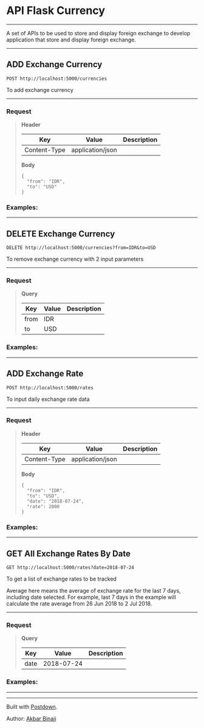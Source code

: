 # API Flask Currency

----------------

A set of APIs to be used to store and display foreign exchange to develop application that store and display foreign exchange.

----------------

## ADD Exchange Currency

```
POST http://localhost:5000/currencies
```

To add exchange currency


----------------

### Request

> 
> **Header**
> 
> |Key|Value|Description|
> |---|---|---|
> |Content-Type|application/json||
> 
> **Body**
> 
> ```
> {
> 	"from": "IDR",
> 	"to": "USD"
> }
> ```
> 

### Examples:

> 

----------------

## DELETE Exchange Currency

```
DELETE http://localhost:5000/currencies?from=IDR&to=USD
```

To remove exchange currency with 2 input parameters 

----------------

### Request

> 
> **Query**
> 
> |Key|Value|Description|
> |---|---|---|
> |from|IDR||
> |to|USD||
> 

### Examples:

> 

----------------

## ADD Exchange Rate

```
POST http://localhost:5000/rates
```

To input daily exchange rate data


----------------

### Request

> 
> **Header**
> 
> |Key|Value|Description|
> |---|---|---|
> |Content-Type|application/json||
> 
> **Body**
> 
> ```
> {
> 	"from": "IDR",
> 	"to": "USD",
> 	"date": "2018-07-24",
> 	"rate": 2000
> }
> ```
> 

### Examples:

> 

----------------

## GET All Exchange Rates By Date

```
GET http://localhost:5000/rates?date=2018-07-24
```

To get a list of exchange rates to be tracked

Average here means the average of exchange rate for the last 7 days, including date selected. For example, last 7 days in the example will
calculate the rate average from 26 Jun 2018 to 2 Jul 2018.



----------------

### Request

> 
> **Query**
> 
> |Key|Value|Description|
> |---|---|---|
> |date|2018-07-24||
> 

### Examples:

> 

----------------

----------------

Built with [Postdown][PyPI].

Author: [Akbar Binaji](https://github.com/akbarb24)

[PyPI]:    https://pypi.python.org/pypi/Postdown

